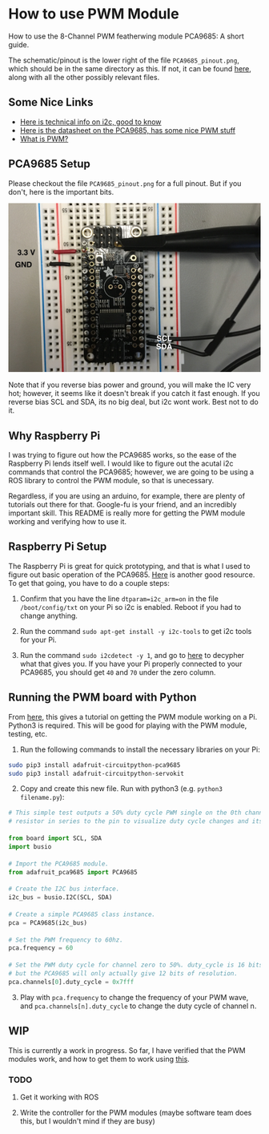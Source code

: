 # How to use PWM Module

How to use the 8-Channel PWM featherwing module PCA9685: A short guide.

The schematic/pinout is the lower right of the file `PCA9685_pinout.png`, which should be in the same directory as this. If not, it can be found [here](https://learn.adafruit.com/16-channel-pwm-servo-driver/downloads), along with all the other possibly relevant files.

## Some Nice Links

* [Here is technical info on i2c, good to know](https://i2c.info)
* [Here is the datasheet on the PCA9685, has some nice PWM stuff](https://github.com/kotachang/UBCSubbots/blob/master/PWM/PCA9685.pdf)
* [What is PWM?](https://en.wikipedia.org/wiki/Pulse-width_modulation)

## PCA9685 Setup

Please checkout the file `PCA9685_pinout.png` for a full pinout. But if you don't, here is the important bits.

![work_plz](images/pinout_irl.JPG)

Note that if you reverse bias power and ground, you will make the IC very hot; however, it seems like it doesn't break if you catch it fast enough. If you reverse bias SCL and SDA, its no big deal, but i2c wont work. Best not to do it.

## Why Raspberry Pi

I was trying to figure out how the PCA9685 works, so the ease of the Raspberry Pi lends itself well. I would like to figure out the acutal i2c commands that control the PCA9685; however, we are going to be using a ROS library to control the PWM module, so that is unecessary.

Regardless, if you are using an arduino, for example, there are plenty of tutorials out there for that. Google-fu is your friend, and an incredibly important skill. This README is really more for getting the PWM module working and verifying how to use it.

## Raspberry Pi Setup

The Raspberry Pi is great for quick prototyping, and that is what I used to figure out basic operation of the PCA9685. [Here](https://pinout.xyz/pinout/i2c) is another good resource. To get that going, you have to do a couple steps:

1. Confirm that you have the line `dtparam=i2c_arm=on` in the file `/boot/config/txt` on your Pi so i2c is enabled. Reboot if you had to change anything.

2. Run the command `sudo apt-get install -y i2c-tools` to get i2c tools for your Pi.

3. Run the command `sudo i2cdetect -y 1`, and go to [here](https://man.cx/i2cdetect) to decypher what that gives you. If you have your Pi properly connected to your PCA9685, you should get `40` and `70` under the zero column.

## Running the PWM board with Python

From [here](https://learn.adafruit.com/16-channel-pwm-servo-driver?view=all), this gives a tutorial on getting the PWM module working on a Pi. Python3 is required. This will be good for playing with the PWM module, testing, etc.

1. Run the following commands to install the necessary libraries on your Pi:

```sh
sudo pip3 install adafruit-circuitpython-pca9685
sudo pip3 install adafruit-circuitpython-servokit
```

2. Copy and create this new file. Run with python3 (e.g. `python3 filename.py`):

```python
# This simple test outputs a 50% duty cycle PWM single on the 0th channel. Connect an LED and
# resistor in series to the pin to visualize duty cycle changes and its impact on brightness.

from board import SCL, SDA
import busio

# Import the PCA9685 module.
from adafruit_pca9685 import PCA9685

# Create the I2C bus interface.
i2c_bus = busio.I2C(SCL, SDA)

# Create a simple PCA9685 class instance.
pca = PCA9685(i2c_bus)

# Set the PWM frequency to 60hz.
pca.frequency = 60

# Set the PWM duty cycle for channel zero to 50%. duty_cycle is 16 bits to match other PWM objects
# but the PCA9685 will only actually give 12 bits of resolution.
pca.channels[0].duty_cycle = 0x7fff
```

3. Play with `pca.frequency` to change the frequency of your PWM wave, and `pca.channels[n].duty_cycle` to change the duty cycle of channel n.

## WIP

This is currently a work in progress. So far, I have verified that the PWM modules work, and how to get them to work using [this](https://learn.adafruit.com/16-channel-pwm-servo-driver?view=all).

### TODO

1. Get it working with ROS

2. Write the controller for the PWM modules (maybe software team does this, but I wouldn't mind if they are busy)

